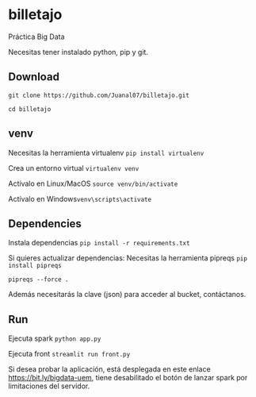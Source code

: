 # billetajo

Práctica Big Data

Necesitas tener instalado python, pip y git.

## Download

`git clone https://github.com/Juanal07/billetajo.git`

`cd billetajo`

## venv

Necesitas la herramienta virtualenv `pip install virtualenv`

Crea un entorno virtual `virtualenv venv`

Actívalo en Linux/MacOS `source venv/bin/activate`

Actívalo en Windows`venv\scripts\activate`

## Dependencies

Instala dependencias `pip install -r requirements.txt`

Si quieres actualizar dependencias:
Necesitas la herramienta pipreqs `pip install pipreqs`

`pipreqs --force .`

Además necesitarás la clave (json) para acceder al bucket, contáctanos.

## Run

Ejecuta spark `python app.py`

Ejecuta front `streamlit run front.py`

Si desea probar la aplicación, está desplegada en este enlace https://bit.ly/bigdata-uem, tiene desabilitado el botón de lanzar spark por limitaciones del servidor.
